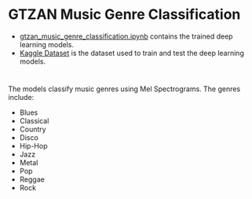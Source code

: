 # GTZAN Music Genre Classification
- [gtzan_music_genre_classification.ipynb](gtzan_music_genre_classification.ipynb) contains the trained deep learning models.
- [Kaggle Dataset](https://www.kaggle.com/datasets/andradaolteanu/gtzan-dataset-music-genre-classification) is the dataset used to train and test the deep learning models.
#
The models classify music genres using Mel Spectrograms. The genres include:
- Blues
- Classical
- Country
- Disco
- Hip-Hop
- Jazz
- Metal
- Pop
- Reggae
- Rock
